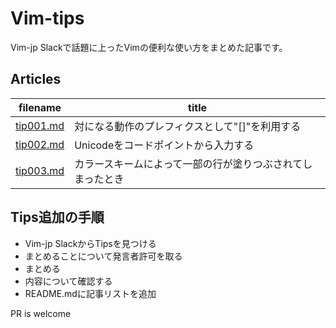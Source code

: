 # Vim-tips

Vim-jp Slackで話題に上ったVimの便利な使い方をまとめた記事です。  

## Articles

| filename | title |
| -- | -- |
| [tip001.md](tip001.md) | 対になる動作のプレフィクスとして"[]"を利用する |
| [tip002.md](tip002.md) | Unicodeをコードポイントから入力する |
| [tip003.md](tip003.md) | カラースキームによって一部の行が塗りつぶされてしまったとき |

## Tips追加の手順

- Vim-jp SlackからTipsを見つける
- まとめることについて発言者許可を取る
- まとめる
- 内容について確認する
- README.mdに記事リストを追加

PR is welcome
